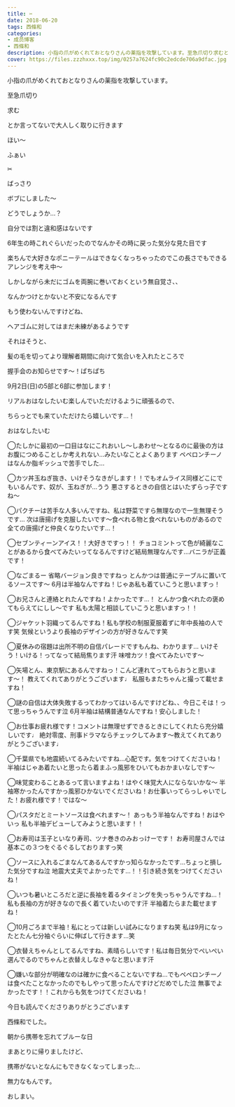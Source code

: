 ```yaml
---
title: ✂︎
date: 2018-06-20
tags: 西條和
categories: 
- 成员博客
- 西條和
description: 小指の爪がめくれておとなりさんの薬指を攻撃しています。至急爪切り求むとか言ってないで大人しく取りに行きます...
cover: https://files.zzzhxxx.top/img/0257a7624fc90c2edcde706a9dfac.jpg 
---
```










小指の爪がめくれておとなりさんの薬指を攻撃しています。











至急爪切り





求む
















とか言ってないで大人しく取りに行きます










ほい〜












ふぁい












✂︎



















ばっさり










ボブにしました〜










どうでしょうか…？












自分では割と違和感はないです









6年生の時これぐらいだったのでなんかその時に戻った気分な見た目です







楽ちんで大好きなポニーテールはできなくなっちゃったのでこの長さでもできるアレンジを考え中〜












しかしながら未だにゴムを両腕に巻いておくという無自覚さ、、










なんかつけとかないと不安になるんです










もう使わないんですけどね、











ヘアゴムに対してはまだ未練があるようです












それはそうと、



髪の毛を切ってより理解者期間に向けて気合いを入れたところで










握手会のお知らせです〜！ぱちぱち










9月2日(日)の5部と6部に参加します！







リアルおはなしたいむ楽しんでいただけるように頑張るので、



ちらっとでも来ていただけたら嬉しいです…！













おはなしたいむ



◯たしかに最初の一口目はなにこれおいし〜しあわせ〜となるのに最後の方はお腹につめることしか考えれない…みたいなことよくあります
ペペロンチーノはなんか脂ギッシュで苦手でした…






◯カツ丼玉ねぎ抜き、いけそうなきがします！！でもオムライス同様どこにでもいるんです、奴が、玉ねぎが…うう
悪さするときの自信とはいたずらっ子ですね〜





◯パクチーは苦手な人多いんですね、私は野菜ですら無理なので一生無理そうです…
次は唐揚げを克服したいです〜食べれる物と食べれないものがあるので全ての唐揚げと仲良くなりたいです…！






◯セブンティーンアイス！！大好きですっ！！
チョコミントって色が綺麗なことがあるから食べてみたいってなるんですけど結局無理なんです…バニラが正義です！






◯なごまるー
省略バージョン良きですねっ
とんかつは普通にテーブルに置いてるソースです〜
6月は半袖なんですね！じゃあ私も着ていこうと思いますっ！





◯お兄さんと連絡とれたんですね！よかったです…！
とんかつ食べれたの褒めてもらえてにしし〜です
私も太陽と相談していこうと思いますっ！！






◯ジャケット羽織ってるんですね！私も学校の制服夏服着ずに年中長袖の人です笑
気候というより長袖のデザインの方が好きなんです笑






◯夏休みの宿題は出所不明の自信パレードですもんね、わかります…
いけそう！いける！ってなって結局焦ります汗
味噌カツ！食べてみたいです〜







◯矢場とん、東京駅にあるんですねっ！こんど連れてってもらおうと思います〜！
教えてくれてありがとうございます♩
私服もまたちゃんと撮って載せますね！








◯謎の自信は大体失敗するってわかってはいるんですけどね、、今日こそは！って思っちゃうんです泣
6月半袖は結構普通なんですね！安心しました！







◯お仕事お疲れ様です！コメントは無理せずできるときにしてくれたら充分嬉しいです♩
絶対零度、刑事ドラマならチェックしてみます〜教えてくれてありがとうございます♩






◯千葉県でも地震続いてるみたいですね…心配です。気をつけてくださいね！
半袖はじゃあ着たいと思ったら着まふっ風邪をひいてもおかまいなしです〜





◯味覚変わることあるって言いますよね！はやく味覚大人にならないかな〜
半袖寒かったんですかっ風邪ひかないでくださいね！お仕事いってらっしゃいでした！お疲れ様です！ではな〜








◯パスタだとミートソースは食べれます〜！
あっもう半袖なんですね！おはやいっ
私も半袖デビューしてみようと思います！！





◯お寿司は玉子といなり寿司、ツナ巻きのみおっけーです！
お寿司屋さんでは基本この３つをぐるぐるしておりますっ笑







◯ソースに入れるごまなんてあるんですかっ知らなかったです…ちょっと損した気分ですね泣
地震大丈夫でよかったです…！！引き続き気をつけてくださいね！






◯いつも暑いところだと逆に長袖を着るタイミングを失っちゃうんですね…！私も長袖の方が好きなので長く着ていたいのです汗
半袖着たらまた載せますね！






◯10月ごろまで半袖！私にとっては新しい試みになりますね笑
私は9月になったとたん七分袖ぐらいに伸ばして行きます…笑





◯衣替えちゃんとしてるんですね、素晴らしいです！私は毎日気分でぺいぺい選んでるのでちゃんと衣替えしなきゃなと思います汗






◯嫌いな部分が明確なのは確かに食べることないですね…でもペペロンチーノは食べたことなかったのでもしやって思ったんですけどだめでした泣
無事でよかったです！！これからも気をつけてくださいね！











今日も読んでくださりありがとうございます











西條和でした。










朝から携帯を忘れてブルーな日







まあとりに帰りましたけど、








携帯がないとなんにもできなくなってしまった…







無力なもんです。








おしまい。


